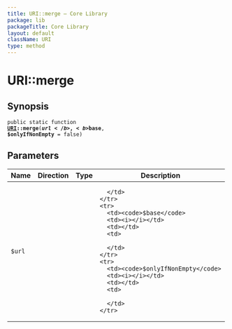 ```yaml
---
title: URI::merge — Core Library
package: lib
packageTitle: Core Library
layout: default
className: URI
type: method
---
```


# URI::merge

## Synopsis

<code>public static function <b><a href="URI">URI</a>::merge</b>(<b>$url</b>, <b>$base</b>, <b>$onlyIfNonEmpty</b> = false)</code>

## Parameters

<table>
  <thead>
    <tr>
      <th>Name</th>
      <th>Direction</th>
      <th>Type</th>
      <th>Description</th>
    </tr>
  </thead>
  <tbody>
    <tr>
      <td><code>$url</code>
      <td><i></i></td>
      <td></td>
      <td>

      </td>
    </tr>
    <tr>
      <td><code>$base</code>
      <td><i></i></td>
      <td></td>
      <td>

      </td>
    </tr>
    <tr>
      <td><code>$onlyIfNonEmpty</code>
      <td><i></i></td>
      <td></td>
      <td>

      </td>
    </tr>
  </tbody>
</table>

